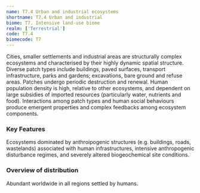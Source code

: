 ```yaml
---
name: T7.4 Urban and industrial ecosystems
shortname: T7.4 Urban and industrial
biome: T7. Intensive land-use biome
realm: ['Terrestrial']
code: T7.4
biomecode: T7
---
```


Cities, smaller settlements and industrial areas are structurally complex ecosystems and characterised by their highly dynamic spatial structure. Diverse patch types include buildings, paved surfaces, transport infrastructure, parks and gardens; excavations, bare ground and refuse areas. Patches undergo periodic destruction and renewal. Human population density is high, relative to other ecosystems, and dependent on large subsidies of imported resources (particularly water, nutrients and food). Interactions among patch types and human social behaviours produce emergent properties and complex feedbacks among ecosystem components.

### Key Features

Ecosystems dominated by anthroipogenic structures (e.g. buildings, roads, wastelands) associated with human infrastructures, intensive anthropogenic disturbance regimes, and severely altered biogeochemical site conditions.

### Overview of distribution

Abundant worldwide in all regions settled by humans.
